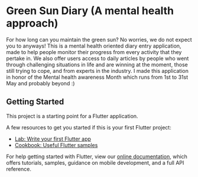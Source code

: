 # Green Sun Diary (A mental health approach)

For how long can you maintain the green sun? No worries, we do not expect you to anyways! This is a mental health oriented diary entry application, made to help people monitor their progress from every activity that they pertake in. We also offer users access to daily articles by people who went through challenging situations in life and are winning at the moment, those still trying to cope, and from experts in the industry. I made this application in honor of the Mental health awareness Month which runs from 1st to 31st May and probably beyond :)

## Getting Started

This project is a starting point for a Flutter application.

A few resources to get you started if this is your first Flutter project:

- [Lab: Write your first Flutter app](https://flutter.dev/docs/get-started/codelab)
- [Cookbook: Useful Flutter samples](https://flutter.dev/docs/cookbook)

For help getting started with Flutter, view our
[online documentation](https://flutter.dev/docs), which offers tutorials,
samples, guidance on mobile development, and a full API reference.
